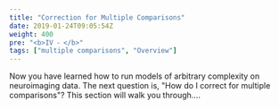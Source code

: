 ```yaml
---
title: "Correction for Multiple Comparisons"
date: 2019-01-24T09:05:54Z
weight: 400
pre: "<b>IV ⁃ </b>"
tags: ["multiple comparisons", "Overview"]
---
```


Now you have learned how to run models of arbitrary complexity on
neuroimaging data. The next question is, "How do I correct for
multiple comparisons"? This section will walk you through....
